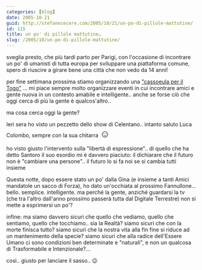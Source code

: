 ```yaml
---
categories: [blog]
date: 2005-10-21
guid: http://stefanocecere.com/2005/10/21/un-po-di-pillole-mattutine/
id: 115
title: un po' di pillole mattutine…
slug: /2005/10/un-po-di-pillole-mattutine/
---
```


sveglia presto, che più tardi parto per Parigi, con l'occasione di incontrare un po' di umanisti di tutta europa per sviluppare una piattaforma comune, spero di riuscire a girare bene una città che non vedo da 14 anni!

per fine settimana prossima stiamo organizzando una ["cassoeula per il Togo"](http://www.ilfannullone.it/new/una-cassola-per-il-togo-il-29-ottobre-2005/64/) … mi piace sempre molto organizzare eventi in cui incontrare amici e gente nuova in un contesto amabile e intelligente.. anche se forse ciò che oggi cerca di più la gente è qualcos'altro..
  
ma cosa cerca oggi la gente?

Ieri sera ho visto un pezzetto dello show di Celentano.. intanto saluto Luca Colombo, sempre con la sua chitarra <span style="font-size: 20pt">&#x263a;</span>
  
ho visto giusto l'intervento sulla "libertà di espressione".. di quello che ha detto Santoro il suo esordio mi è davvero piaciuto: il dichiarare che il futuro non è "cambiare una persone".. il futuro lo si fa noi se si cambia tutti insieme

Questa notte, dopo essere stato un po' dalla Gina (e insieme a tanti Amici mandatole un sacco di Forza), ho dato un'occhiata al prossimo Fannullone… bello. semplice. intelligente. ma perché la gente, anziché guardarsi la tv (che tra l'altro dall'anno prossimo passerà tutta dal Digitale Terrestre) non si mette a esprimersi un po'?

infine: ma siamo davvero sicuri che quello che vediamo, quello che sentiamo, quello che tocchiamo.. sia la Realtà? siamo sicuri che con la morte finisca tutto? siamo sicuri che la nostra vita alla fin fine si riduce ad un mantenimento della specie? siamo sicuri che alla radice dell'Essere Umano ci sono condizioni ben determinate e "naturali", e non un qualcosa di Trasformabile e Intenzionale?…
  
così.. giusto per lanciare il sasso.. 😉